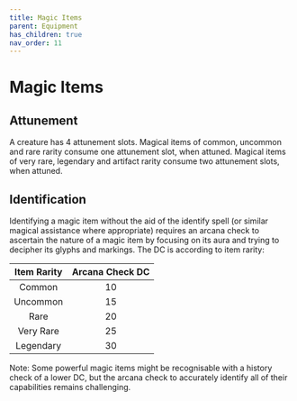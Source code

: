 ```yaml
---
title: Magic Items
parent: Equipment
has_children: true
nav_order: 11
---
```


# Magic Items

## Attunement
A creature has 4 attunement slots. Magical items of common, uncommon and rare rarity consume one attunement slot, when attuned. Magical items of very rare, legendary and artifact rarity consume two attunement slots, when attuned.

## Identification
Identifying a magic item without the aid of the identify spell (or similar magical assistance where appropriate) requires an arcana check to ascertain the nature of a magic item by focusing on its aura and trying to decipher its glyphs and markings. The DC is according to item rarity:

| Item Rarity | Arcana Check DC |
|:---:|:-----------:|
|  Common  | 10 |
|  Uncommon  | 15 |
|  Rare  | 20 |
|  Very Rare  | 25 |
|  Legendary  | 30 |

Note: Some powerful magic items might be recognisable with a history check of a lower DC, but the arcana check to accurately identify all of their capabilities remains challenging.
